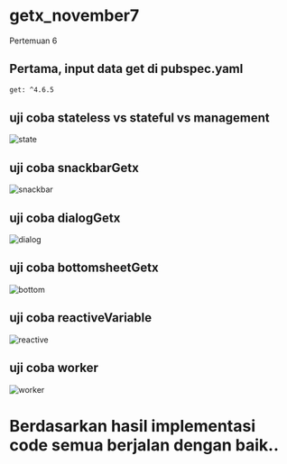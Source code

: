 # getx_november7

Pertemuan 6 

## Pertama, input data get di pubspec.yaml
```bash
get: ^4.6.5
```
## uji coba stateless vs stateful vs management
![state](https://github.com/user-attachments/assets/70f01cb2-f628-4cd1-a666-e8746a0be9f0)

## uji coba snackbarGetx
![snackbar](https://github.com/user-attachments/assets/92787cd8-7773-4d58-8114-ab84b7d81d65)

## uji coba dialogGetx
![dialog](https://github.com/user-attachments/assets/e56244bb-ddd2-499f-a44c-4269e6f5a812)

## uji coba bottomsheetGetx
![bottom](https://github.com/user-attachments/assets/a0602097-6bd7-428d-909f-683c2dc0ad33)

## uji coba reactiveVariable
![reactive](https://github.com/user-attachments/assets/1560ae88-d494-4cb0-ad4f-d1f7dc3145ff)

## uji coba worker 
![worker](https://github.com/user-attachments/assets/66907654-ec8d-4175-a9b6-cb79e8ffa3f8)

# Berdasarkan hasil implementasi code semua berjalan dengan baik..
